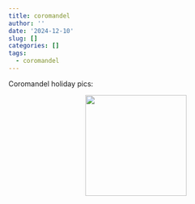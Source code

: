 ```yaml
---
title: coromandel
author: ''
date: '2024-12-10'
slug: []
categories: []
tags:
  - coromandel
---
```


<link rel="stylesheet" href="styles.css" />


<body>

<p>

Coromandel holiday pics:

</p>

<center>

<img src="images/footsteps.png" alt="" width="200px" height="200px"/>

</center>

</body>
</head>
</html>


